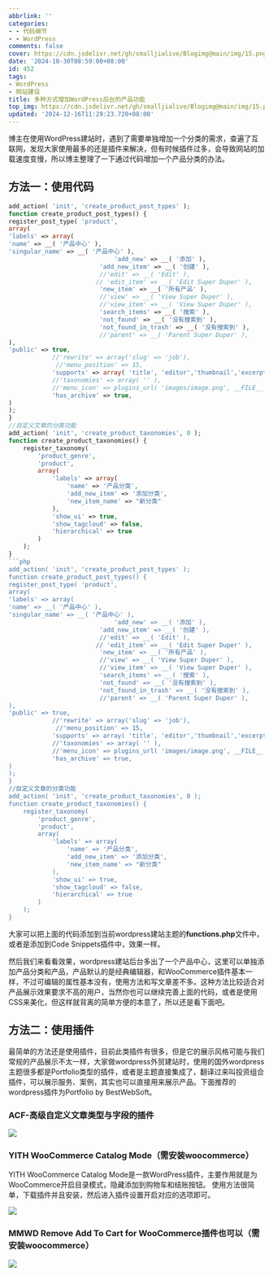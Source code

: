 ```yaml
---
abbrlink: ''
categories:
- - 代码细节
- - WordPress
comments: false
cover: https://cdn.jsdelivr.net/gh/smalljialive/Blogimg@main/img/15.png
date: '2024-10-30T08:59:00+08:00'
id: 452
tags:
- WordPress
- 网站建设
title: 多种方式增加WordPress后台的产品功能
top_img: https://cdn.jsdelivr.net/gh/smalljialive/Blogimg@main/img/15.png
updated: '2024-12-16T11:29:23.720+08:00'
---
```

博主在使用WordPress建站时，遇到了需要单独增加一个分类的需求，查遍了互联网，发现大家使用最多的还是插件来解决，但有时候插件过多，会导致网站的加载速度变慢，所以博主整理了一下通过代码增加一个产品分类的办法。

## 方法一：使用代码

```php
add_action( 'init', 'create_product_post_types' );
function create_product_post_types() {
register_post_type( 'product', 
array(
'labels' => array(
'name' => __( '产品中心' ),
'singular_name' => __( '产品中心' ),
                             'add_new' => __( '添加' ),
                         'add_new_item' => __( '创建' ),
                         //'edit' => __( 'Edit' ),
                        // 'edit_item' => __( 'Edit Super Duper' ),
                         'new_item' => __( '所有产品' ),
                         //'view' => __( 'View Super Duper' ),
                         //'view_item' => __( 'View Super Duper' ),
                         'search_items' => __( '搜索' ),
                         'not_found' => __( '没有搜索到' ),
                         'not_found_in_trash' => __( '没有搜索到' ),
                         //'parent' => __( 'Parent Super Duper' ),
),
'public' => true,
            //'rewrite' => array('slug' => 'job'),
             //'menu_position' => 15,
            'supports' => array( 'title', 'editor','thumbnail','excerpt', 'author' ),
            //'taxonomies' => array( '' ),
            //'menu_icon' => plugins_url( 'images/image.png', __FILE__ ),
            'has_archive' => true,
)
);
}
//自定义文章的分类功能
add_action( 'init', 'create_product_taxonomies', 0 );
function create_product_taxonomies() {
    register_taxonomy(
        'product_genre',
        'product',
        array(
            'labels' => array(
                'name' => '产品分类',
                'add_new_item' => '添加分类',
                'new_item_name' => "新分类"
            ),
            'show_ui' => true,
            'show_tagcloud' => false,
            'hierarchical' => true
        )
    );
}
```php
add_action( 'init', 'create_product_post_types' );
function create_product_post_types() {
register_post_type( 'product', 
array(
'labels' => array(
'name' => __( '产品中心' ),
'singular_name' => __( '产品中心' ),
                             'add_new' => __( '添加' ),
                         'add_new_item' => __( '创建' ),
                         //'edit' => __( 'Edit' ),
                        // 'edit_item' => __( 'Edit Super Duper' ),
                         'new_item' => __( '所有产品' ),
                         //'view' => __( 'View Super Duper' ),
                         //'view_item' => __( 'View Super Duper' ),
                         'search_items' => __( '搜索' ),
                         'not_found' => __( '没有搜索到' ),
                         'not_found_in_trash' => __( '没有搜索到' ),
                         //'parent' => __( 'Parent Super Duper' ),
),
'public' => true,
            //'rewrite' => array('slug' => 'job'),
             //'menu_position' => 15,
            'supports' => array( 'title', 'editor','thumbnail','excerpt', 'author' ),
            //'taxonomies' => array( '' ),
            //'menu_icon' => plugins_url( 'images/image.png', __FILE__ ),
            'has_archive' => true,
)
);
}
//自定义文章的分类功能
add_action( 'init', 'create_product_taxonomies', 0 );
function create_product_taxonomies() {
    register_taxonomy(
        'product_genre',
        'product',
        array(
            'labels' => array(
                'name' => '产品分类',
                'add_new_item' => '添加分类',
                'new_item_name' => "新分类"
            ),
            'show_ui' => true,
            'show_tagcloud' => false,
            'hierarchical' => true
        )
    );
}

```

大家可以把上面的代码添加到当前wordpress建站主题的**functions.php**文件中，或者是添加到Code Snippets插件中，效果一样。

然后我们来看看效果，wordpress建站后台多出了一个产品中心，这里可以单独添加产品分类和产品，产品默认的是经典编辑器，和WooCommerce插件基本一样，不过可编辑的属性基本没有，使用方法和写文章差不多。这种方法比较适合对产品展示效果要求不高的用户，当然你也可以继续完善上面的代码，或者是使用CSS来美化，但这样就背离的简单方便的本意了，所以还是看下面吧。

## 方法二：使用插件

最简单的方法还是使用插件，目前此类插件有很多，但是它的展示风格可能与我们常规的产品展示不太一样，大家做wordpress外贸建站时，使用的国外wordpress主题很多都是Portfolio类型的插件，或者是主题直接集成了，翻译过来叫投资组合插件，可以展示服务、案例，其实也可以直接用来展示产品。下面推荐的wordpress插件为Portfolio by BestWebSoft。

### ACF-高级自定义文章类型与字段的插件

![](https://cdn.jsdelivr.net/gh/smalljialive/Blogimg@main/img/15.png)

### YITH WooCommerce Catalog Mode（需安装woocommerce）

YITH WooCommerce Catalog Mode是一款WordPress插件，主要作用就是为WooCommerce开启目录模式，隐藏添加到购物车和结账按钮。 使用方法很简单，下载插件并且安装，然后进入插件设置开启对应的选项即可。

![](https://cdn.jsdelivr.net/gh/smalljialive/Blogimg@main/img/16.png)

### MMWD Remove Add To Cart for WooCommerce插件也可以（需安装woocommerce）

![](https://cdn.jsdelivr.net/gh/smalljialive/Blogimg@main/img/17.png)
